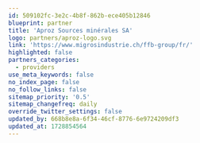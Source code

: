 ```yaml
---
id: 509102fc-3e2c-4b8f-862b-ece405b12846
blueprint: partner
title: 'Aproz Sources minérales SA'
logo: partners/aproz-logo.svg
link: 'https://www.migrosindustrie.ch/ffb-group/fr/'
highlighted: false
partners_categories:
  - providers
use_meta_keywords: false
no_index_page: false
no_follow_links: false
sitemap_priority: '0.5'
sitemap_changefreq: daily
override_twitter_settings: false
updated_by: 668b8e8a-6f34-46cf-8776-6e9724209df3
updated_at: 1728854564
---
```

